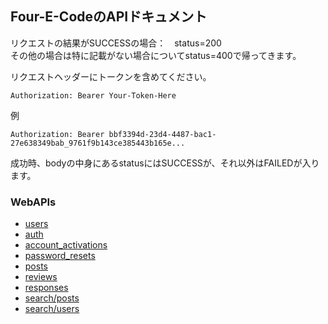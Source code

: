 ## Four-E-CodeのAPIドキュメント

リクエストの結果がSUCCESSの場合：　status=200  
その他の場合は特に記載がない場合についてstatus=400で帰ってきます。

リクエストヘッダーにトークンを含めてください。

```
Authorization: Bearer Your-Token-Here
```

例

```
Authorization: Bearer bbf3394d-23d4-4487-bac1-27e638349bab_9761f9b143ce385443b165e...
```

成功時、bodyの中身にあるstatusにはSUCCESSが、それ以外はFAILEDが入ります。

### WebAPIs
- [users](./users/index.md)
- [auth](./auth/index.md)
- [account_activations](./account_activations/index.md)
- [password_resets](./password_resets/index.md)
- [posts](./posts/index.md)
- [reviews](./reviews/index.md)
- [responses](./responses/index.md)
- [search/posts](./search/posts/index.md)
- [search/users](./search/users/index.md)
